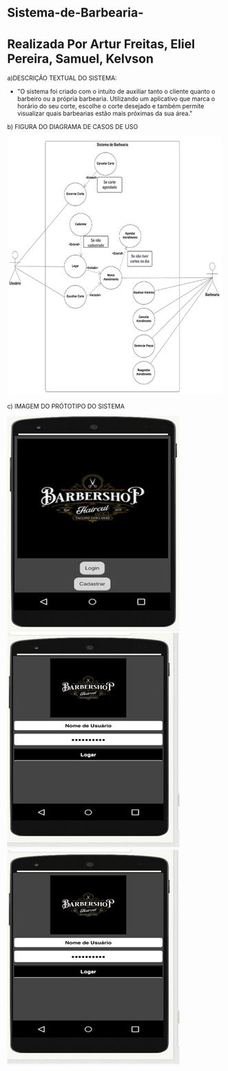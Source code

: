# Sistema-de-Barbearia-

# Realizada Por Artur Freitas, Eliel Pereira, Samuel, Kelvson

a)DESCRIÇÃO TEXTUAL DO SISTEMA:
- "O sistema foi criado com o intuito de auxiliar tanto o cliente quanto o barbeiro ou a própria barbearia. Utilizando um aplicativo que marca o horário do seu corte, escolhe o corte desejado e também permite visualizar quais barbearias estão mais próximas da sua área."
  
b) FIGURA DO DIAGRAMA DE CASOS DE USO 

<img src="/assets/Diagrama Barbearia (1).jpeg" width="500px" height="600px"/>

c) IMAGEM DO PRÓTOTIPO DO SISTEMA

<img src="/assets/imagem barbearia.jfif" width="400px" height="500px"/>

<img src="/assets/0d07ea5a-576b-4ecb-9e72-7b9f563e5481.jfif" width="400px" height="500px"/>
 <img src="/assets/0d07ea5a-576b-4ecb-9e72-7b9f563e5481.jfif" width="400px" height="500px"/>

